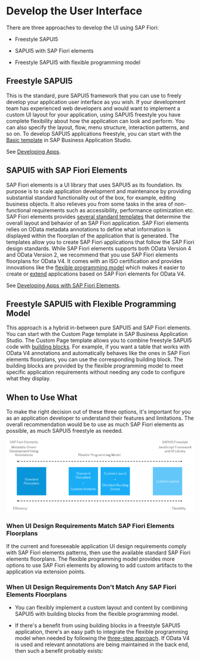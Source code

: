 <!-- loio9f1d42ec74e7438db9771a3176ccb7ff -->

# Develop the User Interface

There are three approaches to develop the UI using SAP Fiori:

-   Freestyle SAPUI5

-   SAPUI5 with SAP Fiori elements

-   Freestyle SAPUI5 with flexible programming model




<a name="loio9f1d42ec74e7438db9771a3176ccb7ff__section_mf3_sl5_lxb"/>

## Freestyle SAPUI5

This is the standard, pure SAPUI5 framework that you can use to freely develop your application user interface as you wish. If your development team has experienced web developers and would want to implement a custom UI layout for your application, using SAPUI5 freestyle you have complete flexibility about how the application can look and perform. You can also specify the layout, flow, menu structure, interaction patterns, and so on. To develop SAPUI5 applications freestyle, you can start with the [Basic template](https://help.sap.com/docs/SAP_FIORI_tools/17d50220bcd848aa854c9c182d65b699/14fdcc0a9d834090a07435cfef962b01.html) in SAP Business Application Studio.

See [Developing Apps](https://ui5.sap.com/#/topic/23cfd955f58142389fa7c9097e11559c).



<a name="loio9f1d42ec74e7438db9771a3176ccb7ff__section_g4s_445_lxb"/>

## SAPUI5 with SAP Fiori Elements

SAP Fiori elements is a UI library that uses SAPUI5 as its foundation. Its purpose is to scale application development and maintenance by providing substantial standard functionality out of the box, for example, editing business objects. It also relieves you from some tasks in the area of non-functional requirements such as accessibility, performance optimization etc. SAP Fiori elements provides [several standard templates](https://ui5.sap.com//#/topic/797c3239b2a9491fa137e4998fd76aa7) that determine the overall layout and behavior of an SAP Fiori application. SAP Fiori elements relies on OData metadata annotations to define what information is displayed within the floorplan of the application that is generated. The templates allow you to create SAP Fiori applications that follow the SAP Fiori design standards. While SAP Fiori elements supports both OData Version 4 and OData Version 2, we recommend that you use SAP Fiori elements floorplans for OData V4. It comes with an ISO certification and provides innovations like the [flexible programming model](https://ui5.sap.com/test-resources/sap/fe/core/fpmExplorer/index.html#/overview/introduction) which makes it easier to create or [extend](https://ui5.sap.com/test-resources/sap/fe/core/fpmExplorer/index.html#/customElements/customElementsOverview) applications based on SAP Fiori elements for OData V4.

See [Developing Apps with SAP Fiori Elements](https://ui5.sap.com/#/topic/03265b0408e2432c9571d6b3feb6b1fd).



<a name="loio9f1d42ec74e7438db9771a3176ccb7ff__section_kr3_fp5_lxb"/>

## Freestyle SAPUI5 with Flexible Programming Model

This approach is a hybrid in-between pure SAPUI5 and SAP Fiori elements. You can start with the Custom Page template in SAP Business Application Studio. The Custom Page template allows you to combine freestyle SAPUI5 code with [building blocks](https://ui5.sap.com/test-resources/sap/fe/core/fpmExplorer/index.html#/buildingBlocks/buildingBlockOverview). For example, if you want a table that works with OData V4 annotations and automatically behaves like the ones in SAP Fiori elements floorplans, you can use the corresponding building block. The building blocks are provided by the flexible programming model to meet specific application requirements without needing any code to configure what they display.



<a name="loio9f1d42ec74e7438db9771a3176ccb7ff__section_x1g_n5y_zxb"/>

## When to Use What

To make the right decision out of these three options, it's important for you as an application developer to understand their features and limitations. The overall recommendation would be to use as much SAP Fiori elements as possible, as much SAPUI5 freestyle as needed.

![](images/User_Interface_116cf74.png)



### When UI Design Requirements Match SAP Fiori Elements Floorplans

If the current and foreseeable application UI design requirements comply with SAP Fiori elements patterns, then use the available standard SAP Fiori elements floorplans. The flexible programming model provides more options to use SAP Fiori elements by allowing to add custom artifacts to the application via extension points.



### When UI Design Requirements Don't Match Any SAP Fiori Elements Floorplans

-   You can flexibly implement a custom layout and content by combining SAPUI5 with building blocks from the flexible programming model.

-   If there's a benefit from using building blocks in a freestyle SAPUI5 application, there's an easy path to integrate the flexible programming model when needed by following the [three-step approach](https://ui5.sap.com/test-resources/sap/fe/core/fpmExplorer/index.html#/buildingBlocks/guidance/guidanceCustomApps). If OData V4 is used and relevant annotations are being maintained in the back end, then such a benefit probably exists:


